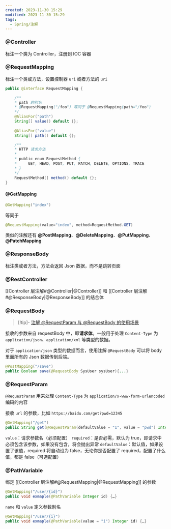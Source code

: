 ```yaml
---
created: 2023-11-30 15:29
modified: 2023-11-30 15:29
tags:
  - Spring/注解
---
```


### @Controller
标注一个类为 Controller，注册到 IOC 容器

### @RequestMapping

标注一个类或方法，设置控制器 `uri` 或者方法的 `uri`

```java
public @interface RequestMapping {

	/**
	* path 的别名
	* @RequestMapping("/foo") 等同于 @RequestMapping(path="/foo")
	*/
	@AliasFor("path")  
	String[] value() default {};
	
	@AliasFor("value")  
	String[] path() default {};

	/**
	* HTTP 请求方法
	* 
	* public enum RequestMethod {
	*     GET, HEAD, POST, PUT, PATCH, DELETE, OPTIONS, TRACE
	* }
	*/
	RequestMethod[] method() default {};
}
```

#### @GetMapping

```java
@GetMapping("index")
```
等同于 
```java
@RequestMapping(value="index", method=RequestMethod.GET)
```

类似的注解还有 **@PostMapping**、**@DeleteMapping**、**@PutMapping**、**@PatchMapping**

### @ResponseBody

标注类或者方法，方法会返回 Json 数据，而不是跳转页面

### @RestController

[[Controller 层注解#@Controller|@Controller]] 和 [[Controller 层注解#@ResponseBody|@ResponseBody]] 的结合体

### @RequestBody

> [!tip]-
> [注解 @RequestParam 与 @RequestBody 的使用场景](https://cloud.tencent.com/developer/article/1414464)

接收的参数来自 requestBody 中，即**请求体**。一般用于处理 `Content-Type` 为 ` application/json `、` application/xml ` 等类型的数据。

对于 `application/json` 类型的数据而言，使用注解 `@RequestBody` 可以将 body 里面所有的 Json 数据传到后端。

```java
@PostMapping("/save")  
public Boolean save(@RequestBody SysUser sysUser){...}
```

### @RequestParam

`@RequestParam` 用来处理 `Content-Type` 为 `application/x-www-form-urlencoded` 编码的内容

接收 `url` 的参数，比如 `https://baidu.com/get?pwd=12345`

```java
@GetMapping("/get")  
public String get(@RequestParam(defaultValue = "1", value = "pwd") Integer pwd) {...}
```

`value`：请求参数名（必须配置）
`required`：是否必需，默认为 true，即请求中必须包含该参数，如果没有包含，将会抛出异常
`defaultValue`：默认值，如果设置了该值，required 将自动设为 false，无论你是否配置了 required，配置了什么值，都是 false（可选配置）

### @PathVariable

绑定 [[Controller 层注解#@RequestMapping|@RequestMapping]] 的参数

```java
@GetMapping("/user/{id}")
public void exmaple(@PathVariable Integer id) {…}
```

`name` 和 `value` 定义参数别名

```java
@GetMapping("/user/{i}")
public void exmaple(@PathVariable(value = "i") Integer id) {…}
```